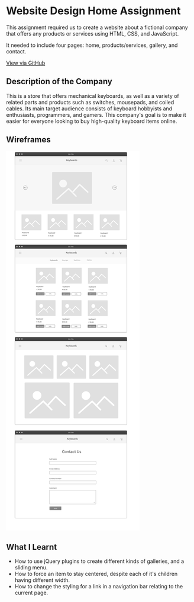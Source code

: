 # Website Design Home Assignment

This assignment required us to create a website about a fictional company that offers any products or services using HTML, CSS, and JavaScript.

It needed to include four pages: home, products/services, gallery, and contact.

[View via GitHub](https://emuel-vassallo.github.io/keyboards-shop-website/)

## Description of the Company

This is a store that offers mechanical keyboards, as well as a variety of related parts and products such as switches, mousepads, and coiled cables. Its main target audience consists of keyboard hobbyists and enthusiasts, programmers, and gamers. This company's goal is to make it easier for everyone looking to buy high-quality keyboard items online.

## Wireframes

![](img/wireframes.png)

## What I Learnt

- How to use jQuery plugins to create different kinds of galleries, and a sliding menu.
- How to force an item to stay centered, despite each of it's children having different width.
- How to change the styling for a link in a navigation bar relating to the current page.
